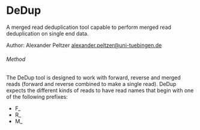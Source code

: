 # DeDup
A merged read deduplication tool capable to perform merged read deduplication on single end data. 

Author: Alexander Peltzer <alexander.peltzer@uni-tuebingen.de>

###### Method
The DeDup tool is designed to work with forward, reverse and merged reads (forward and reverse combined to make a single read).
DeDup expects the different kinds of reads to have read names that begin with one of the following prefixes:

- F_
- R_
- M_


 
